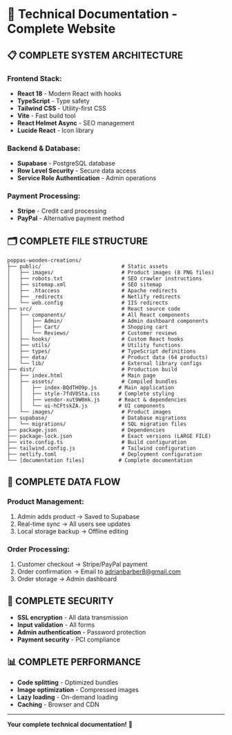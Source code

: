 # 🔧 Technical Documentation - Complete Website

## 📋 **COMPLETE SYSTEM ARCHITECTURE**

### **Frontend Stack:**
- **React 18** - Modern React with hooks
- **TypeScript** - Type safety
- **Tailwind CSS** - Utility-first CSS
- **Vite** - Fast build tool
- **React Helmet Async** - SEO management
- **Lucide React** - Icon library

### **Backend & Database:**
- **Supabase** - PostgreSQL database
- **Row Level Security** - Secure data access
- **Service Role Authentication** - Admin operations

### **Payment Processing:**
- **Stripe** - Credit card processing
- **PayPal** - Alternative payment method

## 🗂️ **COMPLETE FILE STRUCTURE**

```
poppas-wooden-creations/
├── public/                          # Static assets
│   ├── images/                      # Product images (8 PNG files)
│   ├── robots.txt                   # SEO crawler instructions
│   ├── sitemap.xml                  # SEO sitemap
│   ├── .htaccess                    # Apache redirects
│   ├── _redirects                   # Netlify redirects
│   └── web.config                   # IIS redirects
├── src/                             # React source code
│   ├── components/                  # All React components
│   │   ├── Admin/                   # Admin dashboard components
│   │   ├── Cart/                    # Shopping cart
│   │   └── Reviews/                 # Customer reviews
│   ├── hooks/                       # Custom React hooks
│   ├── utils/                       # Utility functions
│   ├── types/                       # TypeScript definitions
│   ├── data/                        # Product data (64 products)
│   └── lib/                         # External library configs
├── dist/                            # Production build
│   ├── index.html                   # Main page
│   ├── assets/                      # Compiled bundles
│   │   ├── index-BQdTHO9p.js       # Main application
│   │   ├── style-7fdV0Sta.css      # Complete styling
│   │   ├── vendor-xut9W0mk.js      # React & dependencies
│   │   └── ui-hCFtskZA.js          # UI components
│   └── images/                      # Product images
├── supabase/                        # Database migrations
│   └── migrations/                  # SQL migration files
├── package.json                     # Dependencies
├── package-lock.json                # Exact versions (LARGE FILE)
├── vite.config.ts                   # Build configuration
├── tailwind.config.js               # Tailwind configuration
├── netlify.toml                     # Deployment configuration
└── [documentation files]           # Complete documentation
```

## 🔄 **COMPLETE DATA FLOW**

### **Product Management:**
1. Admin adds product → Saved to Supabase
2. Real-time sync → All users see updates
3. Local storage backup → Offline editing

### **Order Processing:**
1. Customer checkout → Stripe/PayPal payment
2. Order confirmation → Email to adrianbarber8@gmail.com
3. Order storage → Admin dashboard

## 🔐 **COMPLETE SECURITY**

- **SSL encryption** - All data transmission
- **Input validation** - All forms
- **Admin authentication** - Password protection
- **Payment security** - PCI compliance

## 📊 **COMPLETE PERFORMANCE**

- **Code splitting** - Optimized bundles
- **Image optimization** - Compressed images
- **Lazy loading** - On-demand loading
- **Caching** - Browser and CDN

---

**Your complete technical documentation!** 🚀